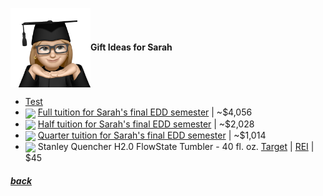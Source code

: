 <img src="assets/images/sarah2.png" align="center" width="128" >**Gift Ideas for Sarah**

<!--**Assistance with Sarah's final EDD semester**-->

- [Test](https://www.cnn.com)
- <a href="https://www.lindenwood.edu/about/news/details/2024-25-tuition-and-fees-announced/"><img src="https://collegesofdistinction.com/wp-content/uploads/2020/12/2021_01-4-Lindenwood-scaled.jpg" align="center" width="64" ></a> [Full tuition for Sarah's final EDD semester](https://www.lindenwood.edu/about/news/details/2024-25-tuition-and-fees-announced/) | ~$4,056
- <a href="https://www.lindenwood.edu/about/news/details/2024-25-tuition-and-fees-announced/"><img src="https://collegesofdistinction.com/wp-content/uploads/2020/12/2021_01-4-Lindenwood-scaled.jpg" align="center" width="64" ></a> [Half tuition for Sarah's final EDD semester](https://www.lindenwood.edu/about/news/details/2024-25-tuition-and-fees-announced/) | ~$2,028
- <a href="https://www.lindenwood.edu/about/news/details/2024-25-tuition-and-fees-announced/"><img src="https://collegesofdistinction.com/wp-content/uploads/2020/12/2021_01-4-Lindenwood-scaled.jpg" align="center" width="64" ></a> [Quarter tuition for Sarah's final EDD semester](https://www.lindenwood.edu/about/news/details/2024-25-tuition-and-fees-announced/) | ~$1,014
- <a href="link"><img src="https://www.rei.com/media/9010d9f5-7e80-4b8a-add0-0d71e07aac23.jpg?size=784x588" align="center" width="64" ></a> Stanley Quencher H2.0 FlowState Tumbler - 40 fl. oz. [Target](https://www.target.com/p/stanley-40-oz-stainless-steel-h2-0-flowstate-quencher-tumbler/-/A-88429520) | [REI](https://www.rei.com/product/220438/stanley-quencher-h20-flowstate-tumbler-40-fl-oz) | $45

<!--
<a href="link"><img src="imagelink" align="center" width="64" ></a> [ItemName](link) |
$price
-->

##### [back](readme.md)
